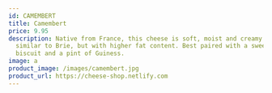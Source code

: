 ```yaml
---
id: CAMEMBERT
title: Camembert
price: 9.95
description: Native from France, this cheese is soft, moist and creamy. It is
  similar to Brie, but with higher fat content. Best paired with a sweet, crispy
  biscuit and a pint of Guiness.
image: a
product_image: /images/camembert.jpg
product_url: https://cheese-shop.netlify.com
---
```

